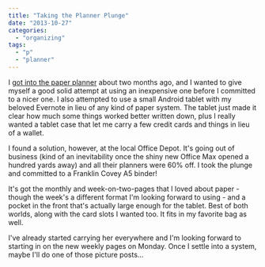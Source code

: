 ```yaml
---
title: "Taking the Planner Plunge"
date: "2013-10-27"
categories: 
  - "organizing"
tags: 
  - "p"
  - "planner"
---
```


I [got into the paper planner](http://jackofmanytrades.info/meet-my-planner/ "Meet My Planner") about two months ago, and I wanted to give myself a good solid attempt at using an inexpensive one before I committed to a nicer one. I also attempted to use a small Android tablet with my beloved Evernote in lieu of any kind of paper system. The tablet just made it clear how much some things worked better written down, plus I really wanted a tablet case that let me carry a few credit cards and things in lieu of a wallet.

I found a solution, however, at the local Office Depot. It's going out of business (kind of an inevitability once the shiny new Office Max opened a hundred yards away) and all their planners were 60% off. I took the plunge and committed to a Franklin Covey A5 binder!

It's got the monthly and week-on-two-pages that I loved about paper - though the week's a different format I'm looking forward to using - and a pocket in the front that's actually large enough for the tablet. Best of both worlds, along with the card slots I wanted too. It fits in my favorite bag as well.

I've already started carrying her everywhere and I'm looking forward to starting in on the new weekly pages on Monday. Once I settle into a system, maybe I'll do one of those picture posts...
